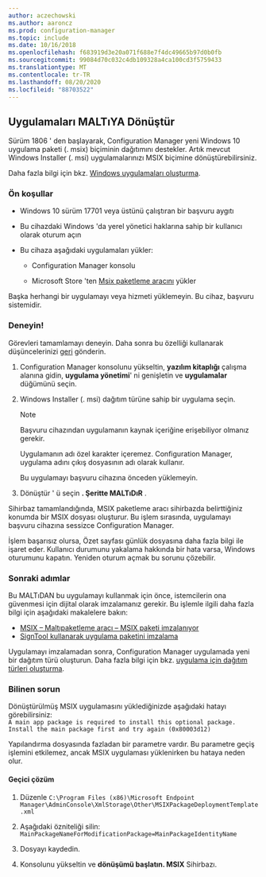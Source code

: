 ```yaml
---
author: aczechowski
ms.author: aaroncz
ms.prod: configuration-manager
ms.topic: include
ms.date: 10/16/2018
ms.openlocfilehash: f683919d3e20a071f688e7f4dc49665b97d0b0fb
ms.sourcegitcommit: 99084d70c032c4db109328a4ca100cd3f5759433
ms.translationtype: MT
ms.contentlocale: tr-TR
ms.lasthandoff: 08/20/2020
ms.locfileid: "88703522"
---
```

## <a name="convert-applications-to-msix"></a><a name="bkmk_msix"></a> Uygulamaları MALTıYA Dönüştür
<!--1359029-->

Sürüm 1806 ' den başlayarak, Configuration Manager yeni Windows 10 uygulama paketi (. msix) biçiminin dağıtımını destekler. Artık mevcut Windows Installer (. msi) uygulamalarınızı MSIX biçimine dönüştürebilirsiniz. 

Daha fazla bilgi için bkz. [Windows uygulamaları oluşturma](../../../../apps/get-started/creating-windows-applications.md#bkmk_general).


### <a name="prerequisites"></a>Ön koşullar

- Windows 10 sürüm 17701 veya üstünü çalıştıran bir başvuru aygıtı  

- Bu cihazdaki Windows 'da yerel yönetici haklarına sahip bir kullanıcı olarak oturum açın  

- Bu cihaza aşağıdaki uygulamaları yükler:  

    - Configuration Manager konsolu  

    - Microsoft Store 'ten [Msix paketleme aracını](https://www.microsoft.com/store/productId/9N5LW3JBCXKF) yükler  

Başka herhangi bir uygulamayı veya hizmeti yüklemeyin. Bu cihaz, başvuru sistemidir. 


### <a name="try-it-out"></a>Deneyin!

Görevleri tamamlamayı deneyin. Daha sonra bu özelliği kullanarak düşüncelerinizi [geri](../../../understand/find-help.md#product-feedback) gönderin.

1. Configuration Manager konsolunu yükseltin, **yazılım kitaplığı** çalışma alanına gidin, **uygulama yönetimi**' ni genişletin ve **uygulamalar** düğümünü seçin.  

2. Windows Installer (. msi) dağıtım türüne sahip bir uygulama seçin.  

    > [!Note]  
    > Başvuru cihazından uygulamanın kaynak içeriğine erişebiliyor olmanız gerekir.  
    > 
    > Uygulamanın adı özel karakter içeremez. Configuration Manager, uygulama adını çıkış dosyasının adı olarak kullanır.  
    > 
    > Bu uygulamayı başvuru cihazına önceden yüklemeyin.  

3. Dönüştür ' ü seçin **. Şeritte MALTıDıR** .

Sihirbaz tamamlandığında, MSIX paketleme aracı sihirbazda belirttiğiniz konumda bir MSIX dosyası oluşturur. Bu işlem sırasında, uygulamayı başvuru cihazına sessizce Configuration Manager.

İşlem başarısız olursa, Özet sayfası günlük dosyasına daha fazla bilgi ile işaret eder. Kullanıcı durumunu yakalama hakkında bir hata varsa, Windows oturumunu kapatın. Yeniden oturum açmak bu sorunu çözebilir.

### <a name="next-steps"></a>Sonraki adımlar

Bu MALTıDAN bu uygulamayı kullanmak için önce, istemcilerin ona güvenmesi için dijital olarak imzalamanız gerekir. Bu işlemle ilgili daha fazla bilgi için aşağıdaki makalelere bakın: 
- [MSIX – Maltıpaketleme aracı – MSIX paketi imzalanıyor](/archive/blogs/sgern/msix-the-msix-packaging-tool-signing-the-msix-package)
- [SignTool kullanarak uygulama paketini imzalama](/windows/desktop/appxpkg/how-to-sign-a-package-using-signtool)

Uygulamayı imzalamadan sonra, Configuration Manager uygulamada yeni bir dağıtım türü oluşturun. Daha fazla bilgi için bkz. [uygulama için dağıtım türleri oluşturma](../../../../apps/deploy-use/create-applications.md#bkmk_create-dt).


### <a name="known-issue"></a>Bilinen sorun

<!--3212701-->
Dönüştürülmüş MSIX uygulamasını yüklediğinizde aşağıdaki hatayı görebilirsiniz:  
`A main app package is required to install this optional package. Install the main package first and try again (0x80003d12)`  

Yapılandırma dosyasında fazladan bir parametre vardır. Bu parametre geçiş işlemini etkilemez, ancak MSIX uygulaması yüklenirken bu hataya neden olur. 

#### <a name="workaround"></a>Geçici çözüm
1. Düzenle `C:\Program Files (x86)\Microsoft Endpoint Manager\AdminConsole\XmlStorage\Other\MSIXPackageDeploymentTemplate.xml`  

2. Aşağıdaki özniteliği silin: `MainPackageNameForModificationPackage=MainPackageIdentityName`  

3. Dosyayı kaydedin.  

4. Konsolunu yükseltin ve **dönüşümü başlatın. MSIX** Sihirbazı.